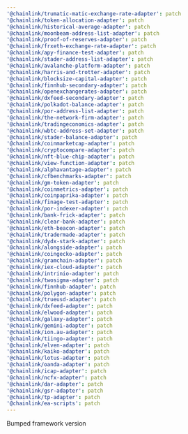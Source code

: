 ```yaml
---
'@chainlink/trumatic-matic-exchange-rate-adapter': patch
'@chainlink/token-allocation-adapter': patch
'@chainlink/historical-average-adapter': patch
'@chainlink/moonbeam-address-list-adapter': patch
'@chainlink/proof-of-reserves-adapter': patch
'@chainlink/frxeth-exchange-rate-adapter': patch
'@chainlink/apy-finance-test-adapter': patch
'@chainlink/stader-address-list-adapter': patch
'@chainlink/avalanche-platform-adapter': patch
'@chainlink/harris-and-trotter-adapter': patch
'@chainlink/blocksize-capital-adapter': patch
'@chainlink/finnhub-secondary-adapter': patch
'@chainlink/openexchangerates-adapter': patch
'@chainlink/dxfeed-secondary-adapter': patch
'@chainlink/polkadot-balance-adapter': patch
'@chainlink/por-address-list-adapter': patch
'@chainlink/the-network-firm-adapter': patch
'@chainlink/tradingeconomics-adapter': patch
'@chainlink/wbtc-address-set-adapter': patch
'@chainlink/stader-balance-adapter': patch
'@chainlink/coinmarketcap-adapter': patch
'@chainlink/cryptocompare-adapter': patch
'@chainlink/nft-blue-chip-adapter': patch
'@chainlink/view-function-adapter': patch
'@chainlink/alphavantage-adapter': patch
'@chainlink/cfbenchmarks-adapter': patch
'@chainlink/gm-token-adapter': patch
'@chainlink/coinmetrics-adapter': patch
'@chainlink/coinpaprika-adapter': patch
'@chainlink/finage-test-adapter': patch
'@chainlink/por-indexer-adapter': patch
'@chainlink/bank-frick-adapter': patch
'@chainlink/clear-bank-adapter': patch
'@chainlink/eth-beacon-adapter': patch
'@chainlink/tradermade-adapter': patch
'@chainlink/dydx-stark-adapter': patch
'@chainlink/alongside-adapter': patch
'@chainlink/coingecko-adapter': patch
'@chainlink/gramchain-adapter': patch
'@chainlink/iex-cloud-adapter': patch
'@chainlink/intrinio-adapter': patch
'@chainlink/twosigma-adapter': patch
'@chainlink/finnhub-adapter': patch
'@chainlink/polygon-adapter': patch
'@chainlink/trueusd-adapter': patch
'@chainlink/dxfeed-adapter': patch
'@chainlink/elwood-adapter': patch
'@chainlink/galaxy-adapter': patch
'@chainlink/gemini-adapter': patch
'@chainlink/ion.au-adapter': patch
'@chainlink/tiingo-adapter': patch
'@chainlink/elven-adapter': patch
'@chainlink/kaiko-adapter': patch
'@chainlink/lotus-adapter': patch
'@chainlink/oanda-adapter': patch
'@chainlink/icap-adapter': patch
'@chainlink/ncfx-adapter': patch
'@chainlink/dar-adapter': patch
'@chainlink/gsr-adapter': patch
'@chainlink/tp-adapter': patch
'@chainlink/ea-scripts': patch
---
```


Bumped framework version
